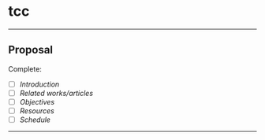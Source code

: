 # tcc

---

## Proposal

Complete:

- [ ] *Introduction*
- [ ] *Related works/articles*
- [ ] *Objectives*
- [ ] *Resources*
- [ ] *Schedule*

---
